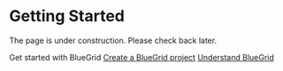 # Getting Started

The page is under construction. Please check back later.

<section-starting-page>
<title>Discover BlueGrid</title>
<description>Get started with BlueGrid</description>
<spotlight type="">
    <a href="Projects.md" type="start">Create a BlueGrid project</a>
    <a href="Term-and-definition.md" type="search">Understand BlueGrid</a>
</spotlight>
<primary>
<title>
    How BlueGrid works
</title>
<a href="PDFs.md"></a>
<a href="Material.md"></a>
</primary>
<secondary>
<title>
    How to draw shapes
</title>
<a href="Shape-tools.md"></a>
<a href="Annotation-tools.md"></a>
</secondary>
</section-starting-page>